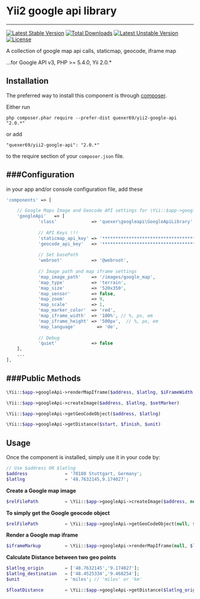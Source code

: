 # Yii2 google api library 
-----------------------------

[![Latest Stable Version](https://poser.pugx.org/quexer69/yii2-google-api/v/stable.svg)](https://packagist.org/packages/quexer69/yii2-google-api) [![Total Downloads](https://poser.pugx.org/quexer69/yii2-google-api/downloads.svg)](https://packagist.org/packages/quexer69/yii2-google-api) [![Latest Unstable Version](https://poser.pugx.org/quexer69/yii2-google-api/v/unstable.svg)](https://packagist.org/packages/quexer69/yii2-google-api) [![License](https://poser.pugx.org/quexer69/yii2-google-api/license.svg)](https://packagist.org/packages/quexer69/yii2-google-api)

A collection of google map api calls, staticmap, geocode, iframe map

...for Google API v3, PHP >= 5.4.0, Yii 2.0.*


Installation
------------

The preferred way to install this component is through [composer](http://getcomposer.org/download/).

Either run

```
php composer.phar require --prefer-dist quexer69/yii2-google-api "2.0.*"
```

or add

```
"quexer69/yii2-google-api": "2.0.*"
```

to the require section of your `composer.json` file.


###Configuration
---
in your app and/or console configuration file, add these


```php
'components' => [

    // Google Maps Image and Geocode API settings for \Yii::$app->googleApi component
    'googleApi'   => [
            'class'             => 'quexer\googleapi\GoogleApiLibrary',
            
            // API Keys !!!
            'staticmap_api_key' => '***************************************',
            'geocode_api_key'   => '***************************************',
            
            // Set basePath
            'webroot'           => '@webroot',
            
            // Image path and map iframe settings
            'map_image_path'    => '/images/google_map',
            'map_type'          => 'terrain',
            'map_size'          => '520x350',
            'map_sensor'        => false,
            'map_zoom'          => 9,
            'map_scale'         => 1,
            'map_marker_color'  => 'red',
            'map_iframe_width'  => '100%', // %, px, em
            'map_iframe_height' => '500px',  // %, px, em
            'map_language'        => 'de',
            
            // Debug
            'quiet'             => false
    ],
    ...
],
```

###Public Methods
---

```php
\Yii::$app->googleApi->renderMapIframe($address, $latlng, $iFrameWidth, $iFrameHeight)

\Yii::$app->googleApi->createImage($address, $latlng, $setMarker)

\Yii::$app->googleApi->getGeoCodeObject($address, $latlng)

\Yii::$app->googleApi->getDistance($start, $finish, $unit)

```

Usage
-----

Once the component is installed, simply use it in your code by:

```php
// Use $address OR $latlng
$address 	          = '70180 Stuttgart, Germany';
$latlng 	          = '48.7632145,9.174027';

```

**Create a Google map image**

```php
$relFilePath          = \Yii::$app->googleApi->createImage($address, null, true);
```

**To simply get the Google geocode object**

```php
$relFilePath          = \Yii::$app->googleApi->getGeoCodeObject(null, $latlng);
```

**Render a Google map iframe**

```php
$iframeMarkup         = \Yii::$app->googleApi->renderMapIframe(null, $latlng);
```

**Calculate Distance between two geo points**

```php
$latlng_origin	      = ['48.7632145','9.174027'];
$latlng_destination	  = ['48.4525334','9.468254'];
$unit		          = 'miles'; // 'miles' or 'km'

$floatDistance        = \Yii::$app->googleApi->getDistance($latlng_origin, $latlng_destination, $unit);
```
